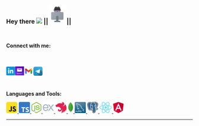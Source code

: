 ### Hey there <img src="https://media.giphy.com/media/hvRJCLFzcasrR4ia7z/giphy.gif" width="25px"> ||<img src="https://raw.githubusercontent.com/LLpanov/LLpanov/main/icons/personal.png" width="50px">||
<br/>  

**Connect with me:**

<br/>
<br/>
<a href="https://www.linkedin.com/in/leonid-panov-a814aa23b/">
  <img align="left" alt="LinkedIn" width="24px" src="https://github.com/LLpanov/LLpanov/blob/main/icons/linkedin.png" />
</a>

<a href="https://mailto:leonardopanov@yahoo.com/">
  <img align="left" alt="Yahoo" width="24px" src="https://raw.githubusercontent.com/LLpanov/LLpanov/main/icons/yahoo.png"/>

</a>

<a href="https://mailto:leomylord@gmail.com/">
  <img align="left" alt="Gmail" width="25px" src="https://github.com/LLpanov/LLpanov/blob/main/icons/gmail.png"/>
</a>

<a href="https://t.me/LLPanov">
  <img align="left" alt="Telegram" width="25px" src="https://github.com/LLpanov/LLpanov/blob/main/icons/telegram.png"/>
</a>
<br/>
<br/>
<br/>

**Languages and Tools:**

<a href="https://github.com/LLpanov/LLpanov/blob/main/icons/JavaScript.png">
  <img height="30" title="JavaScript" src="https://github.com/LLpanov/LLpanov/blob/main/icons/JavaScript.png">
</a>

<a href="https://github.com/LLpanov/LLpanov/blob/main/icons/TypeScript.png">
  <img height="30" title="TypeScript" src="https://github.com/LLpanov/LLpanov/blob/main/icons/TypeScript.png">
</a>

<a href="https://github.com/LLpanov/LLpanov/blob/main/icons/nodeJs.png">
  <img height="30" title="NodeJs" src="https://github.com/LLpanov/LLpanov/blob/main/icons/nodeJs.png">
</a>

<a href="https://github.com/LLpanov/LLpanov/blob/main/icons/icons8-express-js-480.png">
  <img height="30" title="expressJS" src="https://github.com/LLpanov/LLpanov/blob/main/icons/icons8-express-js-480.png">
</a>

<a href="https://github.com/LLpanov/LLpanov/blob/main/icons/nestjs.png">
  <img height="30" title="nestJS" src="https://github.com/LLpanov/LLpanov/blob/main/icons/nestjs.png">
</a>

<a href="https://github.com/LLpanov/LLpanov/blob/main/icons/MongoDB.png">
  <img height="30" title="MongoDB" src="https://github.com/LLpanov/LLpanov/blob/main/icons/MongoDB.png">
</a>

<a href="https://github.com/LLpanov/LLpanov/blob/main/icons/MySQL.png">
  <img height="30" title="MySQL" src="https://github.com/LLpanov/LLpanov/blob/main/icons/MySQL.png">
</a>

<a href="https://github.com/LLpanov/LLpanov/blob/main/icons/postgreess.png">
  <img height="30" title="PostgreSQL" src="https://github.com/LLpanov/LLpanov/blob/main/icons/postgreess.png">
</a>

<a href="https://github.com/LLpanov/LLpanov/blob/main/icons/React.png">
  <img height="30" title="React" src="https://github.com/LLpanov/LLpanov/blob/main/icons/React.png">
</a>

<a href="https://github.com/LLpanov/LLpanov/blob/main/icons/Angular.png">
  <img height="30" title="Angular" src="https://github.com/LLpanov/LLpanov/blob/main/icons/Angular.png">
</a>


<br/>  
<hr/>

